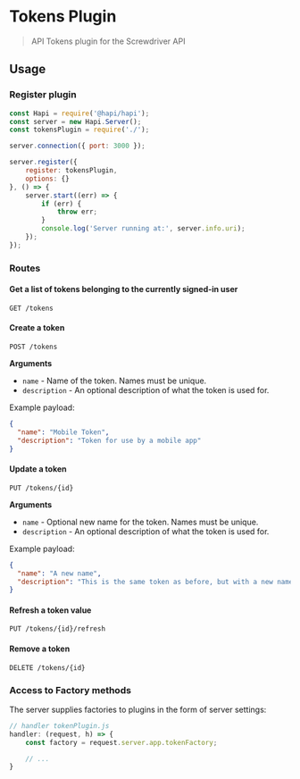 # Tokens Plugin
> API Tokens plugin for the Screwdriver API

## Usage

### Register plugin

```javascript
const Hapi = require('@hapi/hapi');
const server = new Hapi.Server();
const tokensPlugin = require('./');

server.connection({ port: 3000 });

server.register({
    register: tokensPlugin,
    options: {}
}, () => {
    server.start((err) => {
        if (err) {
            throw err;
        }
        console.log('Server running at:', server.info.uri);
    });
});
```

### Routes

#### Get a list of tokens belonging to the currently signed-in user

`GET /tokens`

#### Create a token

`POST /tokens`

**Arguments**

* `name` - Name of the token. Names must be unique.
* `description` - An optional description of what the token is used for.

Example payload:
```json
{
  "name": "Mobile Token",
  "description": "Token for use by a mobile app"
}
```

#### Update a token

`PUT /tokens/{id}`

**Arguments**

* `name` - Optional new name for the token. Names must be unique.
* `description` - An optional description of what the token is used for.

Example payload:
```json
{
  "name": "A new name",
  "description": "This is the same token as before, but with a new name and description"
}
```

#### Refresh a token value

`PUT /tokens/{id}/refresh`

#### Remove a token

`DELETE /tokens/{id}`

### Access to Factory methods
The server supplies factories to plugins in the form of server settings:

```js
// handler tokenPlugin.js
handler: (request, h) => {
    const factory = request.server.app.tokenFactory;

    // ...
}
```
